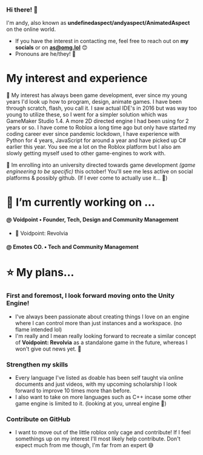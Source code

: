 ### Hi there! 👋

I'm andy, also known as **undefinedaspect/andyaspect/AnimatedAspect** on the online world.
- If you have the interest in contacting me, feel free to reach out on **my socials** or on **as@omg.lol** 😊
- Pronouns are he/they! 🙂

# My interest and experience

🤨 My interest has always been game development, ever since my young years I'd look up how to program, design, animate games. I have been through scratch, flash, you call it. I saw actual IDE's in 2016 but was way too young to utilize these, so I went for a simpler solution which was GameMaker Studio 1.4. A more 2D directed engine I had been using for 2 years or so. I have come to Roblox a long time ago but only have started my coding career ever since pandemic lockdown, I have experience with Python for 4 years, JavaScript for around a year and have picked up C# earlier this year. You see me a lot on the Roblox platform but I also am slowly getting myself used to other game-engines to work with. 

🎉 Im enrolling into an university directed towards game development *(game engineering to be specific)* this october! You'll see me less active on social platforms & possibly github. (If I ever come to actually use it... 🤣)

# 🤫 I’m currently working on ...

#### @ Voidpoint • Founder, Tech, Design and Community Management
- 🔫 Voidpoint: Revolvia 

#### @ Emotes CO. • Tech and Community Management

# ⭐ My plans...

### First and foremost, I look forward moving onto the Unity Engine!
- I've always been passionate about creating things I love on an engine where I can control more than just instances and a workspace. (no flame intended lol)
- I'm really and I mean really looking forward to recreate a similar concept of **Voidpoint: Revolvia** as a standalone game in the future, whereas I won't give out news yet. 👀

### Strengthen my skills
- Every language I've listed as doable has been self taught via online documents and just videos, with my upcoming scholarship I look forward to improve 10 times more than before.
- I also want to take on more languages such as C++ incase some other game engine is limited to it. (looking at you, unreal engine 👀)

### Contribute on GitHub

- I want to move out of the little roblox only cage and contribute! If I feel somethings up on my interest I'll most likely help contribute. Don't expect much from me though, I'm far from an expert 😅
